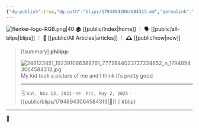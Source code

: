 ```yaml
---
{"dg-publish":true,"dg-path":"blips/17948943064584313.md","permalink":"/blips/17948943064584313/","title":"philipp on instagram @ 2021-11-13"}
---
```



<div class="transclusion internal-embed is-loaded"><div class="markdown-embed">




![flenker-logo-RGB.png|40](/img/user/attachments/flenker-logo-RGB.png)
🏠 [[public/Index\|home]]  ⋮ 🗣️ [[public/all-blips\|blips]] ⋮  📝 [[public/All Articles\|articles]]  ⋮ 🕰️ [[public/now\|now]]


</div></div>


> [!summary] **philipp**:
>
> ![248123451_192391066388761_7772844023727224852_n_17948943064584313.jpg](/img/user/attachments/248123451_192391066388761_7772844023727224852_n_17948943064584313.jpg)
> My kid took a picture of me and I think it’s pretty good
> - - -
>
> 🗓️ <code>Sat, Nov 13, 2021</code>  · ✏️ <code> Fri, May 2, 2025</code>  · [[public/blips/17948943064584313\|🔗]]
{ #blip}


- - -

 👾
